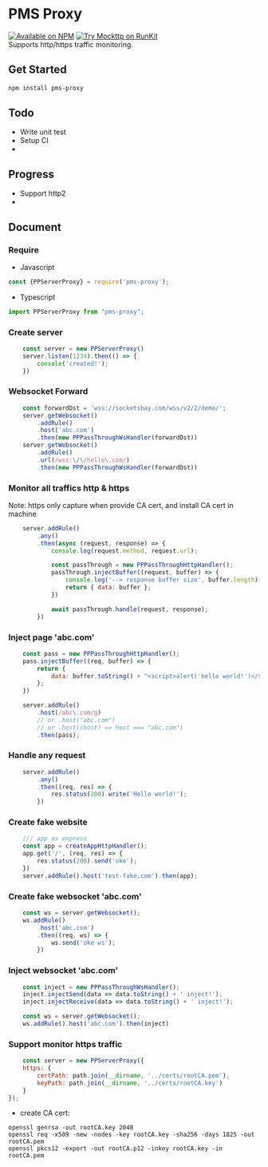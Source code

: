 # PMS Proxy
[![Available on NPM](https://img.shields.io/npm/v/pms-proxy.svg)](https://npmjs.com/package/pms-proxy)  [![Try Mockttp on RunKit](https://badge.runkitcdn.com/pms-proxy.svg)](https://npm.runkit.com/pms-proxy)
<br>
Supports http/https traffic monitoring.

## Get Started
```bash
npm install pms-proxy
```


## Todo
- Write unit test
- Setup CI
- 

## Progress
- Support http2
-

## Document
### Require
- Javascript
```javascript
const {PPServerProxy} = require('pms-proxy');
```
- Typescript
```javascript
import PPServerProxy from "pms-proxy";
```

### Create server

```javascript
    const server = new PPServerProxy()
    server.listen(1234).then(() => {
        console('created!');
    })
```

### Websocket Forward
```javascript
    const forwardDst = 'wss://socketsbay.com/wss/v2/2/demo/';
    server.getWebsocket()
        .addRule()
        .host('abc.com')
        .then(new PPPassThroughWsHandler(forwardDst))
    server.getWebsocket()
        .addRule()
        .url(/wss:\/\/hello\.com/)
        .then(new PPPassThroughWsHandler(forwardDst))
```

### Monitor all traffics http & https
Note: https only capture when provide CA cert, and install CA cert in machine
```javascript
    server.addRule()
        .any()
        .then(async (request, response) => {
            console.log(request.method, request.url);

            const passThrough = new PPPassThroughHttpHandler();
            passThrough.injectBuffer((request, buffer) => {
                console.log('--> response buffer size', buffer.length);
                return { data: buffer };
            })

            await passThrough.handle(request, response);
        })
```

### Inject page 'abc.com'

```javascript
    const pass = new PPPassThroughHttpHandler();
    pass.injectBuffer((req, buffer) => {
        return {
            data: buffer.toString() + "<script>alert('hello world!')</script>"
        };
    })

    server.addRule()
        .host(/abc\.com/g)
        // or .host("abc.com")
        // or .host((host) => host === "abc.com")
        .then(pass);
```

### Handle any request
```javascript
    server.addRule()
        .any()
        .then((req, res) => {
            res.status(200).write('Hello world!');
        })
```

### Create fake website
```javascript
    /// app as express
    const app = createAppHttpHandler();
    app.get('/', (req, res) => {
        res.status(200).send('oke');
    })
    server.addRule().host('test-fake.com').then(app);
```

### Create fake websocket 'abc.com'
```javascript
    const ws = server.getWebsocket();
    ws.addRule()
        .host('abc.com')
        .then((req, ws) => {
            ws.send('oke ws');
        })
```

### Inject websocket 'abc.com'
```javascript
    const inject = new PPPassThroughWsHandler();
    inject.injectSend(data => data.toString() + ' inject!');
    inject.injectReceive(data => data.toString() + ' inject!');

    const ws = server.getWebsocket();
    ws.addRule().host('abc.com').then(inject)
```

### Support monitor https traffic

```javascript
    const server = new PPServerProxy({
    https: {
        certPath: path.join(__dirname, '../certs/rootCA.pem'),
        keyPath: path.join(__dirname, '../certs/rootCA.key')
    }
});
```

- create CA cert:
```shell
openssl genrsa -out rootCA.key 2048
openssl req -x509 -new -nodes -key rootCA.key -sha256 -days 1825 -out rootCA.pem
openssl pkcs12 -export -out rootCA.p12 -inkey rootCA.key -in rootCA.pem
```